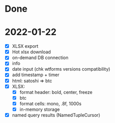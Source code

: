 # Done

# 2022-01-22

- [x] XLSX export
- [x] Hot xlsx download
- [x] on-demand DB connection
- [x] info
- [x] date input (chk wtforms versions compatibility)
- [x] add timestamp + timer
- [x] html: satoshi => btc
- [x] XLSX:
  - [x] format header: bold, center, freeze
  - [x] btc
  - [x] format cells: mono, .8f, 1000s
  - [x] in-memory storage
- [x] named query results (NamedTupleCursor)

